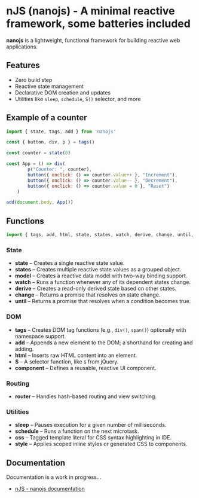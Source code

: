 # nJS (nanojs) - A minimal reactive framework, some batteries included

**nanojs** is a lightweight, functional framework for building reactive web applications.

## Features

- Zero build step
- Reactive state management
- Declarative DOM creation and updates
- Utilities like `sleep`, `schedule`, `S()` selector, and more

## Example of a counter

``` javascript
import { state, tags, add } from 'nanojs'

const { button, div, p } = tags()

const counter = state(0)

const App = () => div(
        p("Counter: ", counter),
        button({ onclick: () => counter.value++ }, "Increment"),
        button({ onclick: () => counter.value-- }, "Decrement"),
        button({ onclick: () => counter.value = 0 }, "Reset")
    )

add(document.body, App())
```

## Functions

```javascript
import { tags, add, html, state, states, watch, derive, change, until, sleep, schedule, css, S, router, model, component, style } from 'nanojs.mjs'

```

### State

- **state** – Creates a single reactive state value.
- **states** – Creates multiple reactive state values as a grouped object.
- **model** – Creates a reactive data model with two-way binding support.
- **watch** – Runs a function whenever any of its dependent states change.
- **derive** – Creates a read-only derived state based on other states.
- **change** – Returns a promise that resolves on state change.
- **until** – Returns a promise that resolves when a condition becomes true.

### DOM

- **tags** – Creates DOM tag functions (e.g., `div()`, `span()`) optionally with namespace support.
- **add** – Appends a new element to the DOM; a shorthand for creating and adding.
- **html** – Inserts raw HTML content into an element.
- **S** – A selector function, like `$` from jQuery.
- **component** – Defines a reusable, reactive UI component.

### Routing

- **router** – Handles hash-based routing and view switching.
 
### Utilities

- **sleep** – Pauses execution for a given number of milliseconds.
- **schedule** – Runs a function on the next microtask.
- **css** – Tagged template literal for CSS syntax highlighting in IDE.
- **style** – Applies scoped inline styles or generated CSS to components.


## Documentation

Documentation is a work in progress...

  * [nJS - nanojs documentation](https://nanoflite.github.io/nanojs/)